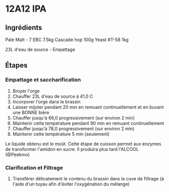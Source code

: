 # 12A12 IPA

## Ingrédients

Pale Malt - 7 EBC       7.5kg
Cascade hop             100g
Yeast #T-58             1kg

23L d'eau de source - Empattage

## Étapes

### Empattage et saccharification

1. Broyer l'orge
1. Chauffer 23L d'eau de source à 41,0 C
1. Incorporer l'orge dans le brassin
1. Laisser mijoter pendant 20 min en remuant continuellement et en buvant une BONNE bière
1. Chauffer jusqu'à 66,0 progressivement (sur environ 2 min)
1. Maintenir cette température pendant 90 min en remuant continuellement
1. Chauffer jusqu'à 78,0 progressivement (sur environ 2 min)
1. Maintenir cette température 5 min (seulement)

Le liquide obtenu est le moût. Cette étape de cuisson permet aux enzymes de transformer l'amidon en sucre. Il produira plus tard l'ALCOOL (@Peekmo)

### Clarification et Filtrage

1. Transférer délicatement le contenu du brassin dans la cuve de filtrage (à l'aide d'un tuyau afin d'éviter l'oxygénation du mélange)
